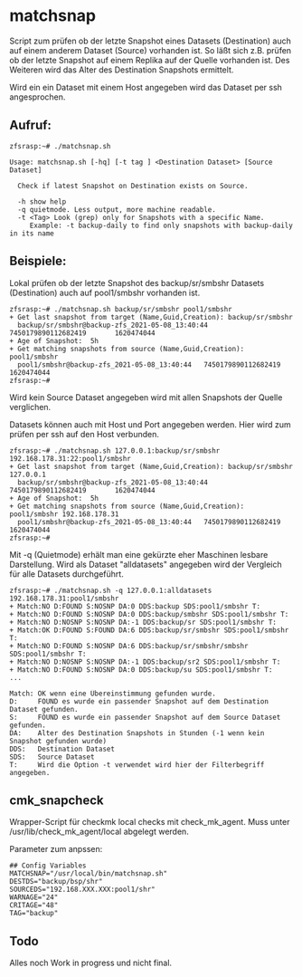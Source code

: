 # matchsnap

Script zum prüfen ob der letzte Snapshot eines Datasets (Destination) auch auf einem anderem Dataset (Source) vorhanden ist.
So läßt sich z.B. prüfen ob der letzte Snapshot auf einem Replika auf der Quelle vorhanden ist. 
Des Weiteren wird das Alter des Destination Snapshots ermittelt.

Wird ein ein Dataset mit einem Host angegeben wird das Dataset per ssh angesprochen.

## Aufruf:
```  
zfsrasp:~# ./matchsnap.sh

Usage: matchsnap.sh [-hq] [-t tag ] <Destination Dataset> [Source Dataset]

  Check if latest Snapshot on Destination exists on Source.

  -h show help
  -q quietmode. Less output, more machine readable.
  -t <Tag> Look (grep) only for Snapshots with a specific Name.
     Example: -t backup-daily to find only snapshots with backup-daily in its name
```
## Beispiele:
Lokal prüfen ob der letzte Snapshot des backup/sr/smbshr Datasets (Destination) auch auf pool1/smbshr vorhanden ist.
```
zfsrasp:~# ./matchsnap.sh backup/sr/smbshr pool1/smbshr
+ Get last snapshot from target (Name,Guid,Creation): backup/sr/smbshr
  backup/sr/smbshr@backup-zfs_2021-05-08_13:40:44       7450179890112682419       1620474044
+ Age of Snapshot:  5h
+ Get matching snapshots from source (Name,Guid,Creation): pool1/smbshr
  pool1/smbshr@backup-zfs_2021-05-08_13:40:44   7450179890112682419     1620474044
zfsrasp:~#

```
Wird kein Source Dataset angegeben wird mit allen Snapshots der Quelle verglichen.

Datasets können auch mit Host und Port angegeben werden.
Hier wird zum prüfen per ssh auf den Host verbunden.
```
zfsrasp:~# ./matchsnap.sh 127.0.0.1:backup/sr/smbshr 192.168.178.31:22:pool1/smbshr
+ Get last snapshot from target (Name,Guid,Creation): backup/sr/smbshr 127.0.0.1
  backup/sr/smbshr@backup-zfs_2021-05-08_13:40:44       7450179890112682419       1620474044
+ Age of Snapshot:  5h
+ Get matching snapshots from source (Name,Guid,Creation): pool1/smbshr 192.168.178.31
  pool1/smbshr@backup-zfs_2021-05-08_13:40:44   7450179890112682419     1620474044
zfsrasp:~#
```

Mit -q (Quietmode) erhält man eine gekürzte eher Maschinen lesbare Darstellung.
Wird als Dataset "alldatasets" angegeben wird der Vergleich für alle Datasets durchgeführt.
```
zfsrasp:~# ./matchsnap.sh -q 127.0.0.1:alldatasets 192.168.178.31:pool1/smbshr
+ Match:NO D:FOUND S:NOSNP DA:0 DDS:backup SDS:pool1/smbshr T:
+ Match:NO D:FOUND S:NOSNP DA:0 DDS:backup/smbshr SDS:pool1/smbshr T:
+ Match:NO D:NOSNP S:NOSNP DA:-1 DDS:backup/sr SDS:pool1/smbshr T:
+ Match:OK D:FOUND S:FOUND DA:6 DDS:backup/sr/smbshr SDS:pool1/smbshr T:
+ Match:NO D:FOUND S:NOSNP DA:6 DDS:backup/sr/smbshr/smbshr SDS:pool1/smbshr T:
+ Match:NO D:NOSNP S:NOSNP DA:-1 DDS:backup/sr2 SDS:pool1/smbshr T:
+ Match:NO D:FOUND S:NOSNP DA:0 DDS:backup/su SDS:pool1/smbshr T:
...
```
```
Match: OK wenn eine Übereinstimmung gefunden wurde.
D:     FOUND es wurde ein passender Snapshot auf dem Destination Dataset gefunden.
S:     FOUND es wurde ein passender Snapshot auf dem Source Dataset gefunden.
DA:    Alter des Destination Snapshots in Stunden (-1 wenn kein Snapshot gefunden wurde)
DDS:   Destination Dataset 
SDS:   Source Dataset 
T:     Wird die Option -t verwendet wird hier der Filterbegriff angegeben.
```
## cmk_snapcheck
Wrapper-Script für checkmk local checks mit check_mk_agent.
Muss unter /usr/lib/check_mk_agent/local abgelegt werden.

Parameter zum anpssen:
```
## Config Variables
MATCHSNAP="/usr/local/bin/matchsnap.sh"
DESTDS="backup/bsp/shr"
SOURCEDS="192.168.XXX.XXX:pool1/shr"
WARNAGE="24"
CRITAGE="48"
TAG="backup"
```

## Todo
Alles noch Work in progress und nicht final.
